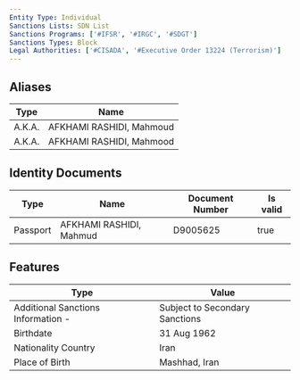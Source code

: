```yaml
---
Entity Type: Individual
Sanctions Lists: SDN List
Sanctions Programs: ['#IFSR', '#IRGC', '#SDGT']
Sanctions Types: Block
Legal Authorities: ['#CISADA', '#Executive Order 13224 (Terrorism)']
---
```


## Aliases
| Type  | Name      | 
|-------|-----------|
| A.K.A. | AFKHAMI RASHIDI, Mahmoud |
| A.K.A. | AFKHAMI RASHIDI, Mahmood |

## Identity Documents
| Type  | Name      | Document Number | Is valid |
|-------|-----------|-----------------|----------|
| Passport | AFKHAMI RASHIDI, Mahmud | D9005625 | true |

## Features
| Type  | Value      |
|-------|------------|
| Additional Sanctions Information - | Subject to Secondary Sanctions |
| Birthdate | 31 Aug 1962 |
| Nationality Country | Iran |
| Place of Birth | Mashhad, Iran |
